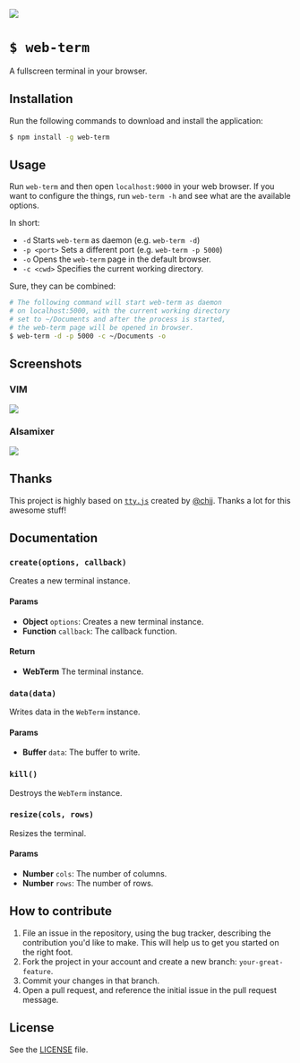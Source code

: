 ![](http://i.imgur.com/3kMJhvc.png)

# `$ web-term`
A fullscreen terminal in your browser.

## Installation
Run the following commands to download and install the application:

```sh
$ npm install -g web-term
```

## Usage
Run `web-term` and then open `localhost:9000` in your web browser. If you want to configure the things, run `web-term -h`
and see what are the available options.

In short:

 - `-d` Starts `web-term` as daemon (e.g. `web-term -d`)
 - `-p <port>` Sets a different port (e.g. `web-term -p 5000`)
 - `-o` Opens the `web-term` page in the default browser.
 - `-c <cwd>` Specifies the current working directory.

Sure, they can be combined:

```sh
# The following command will start web-term as daemon
# on localhost:5000, with the current working directory
# set to ~/Documents and after the process is started,
# the web-term page will be opened in browser.
$ web-term -d -p 5000 -c ~/Documents -o
```

## Screenshots

### VIM
![](http://i.imgur.com/49FTpfI.png)

### Alsamixer
![](http://i.imgur.com/rJbtLdi.jpg)

## Thanks
This project is highly based on [`tty.js`](https://github.com/chjj/tty.js) created by [@chjj](https://github.com/chjj). Thanks a lot for this awesome stuff!

## Documentation
### `create(options, callback)`
Creates a new terminal instance.

#### Params
- **Object** `options`: Creates a new terminal instance.
- **Function** `callback`: The callback function.

#### Return
- **WebTerm** The terminal instance.

### `data(data)`
Writes data in the `WebTerm` instance.

#### Params
- **Buffer** `data`: The buffer to write.

### `kill()`
Destroys the `WebTerm` instance.

### `resize(cols, rows)`
Resizes the terminal.

#### Params
- **Number** `cols`: The number of columns.
- **Number** `rows`: The number of rows.

## How to contribute
1. File an issue in the repository, using the bug tracker, describing the
   contribution you'd like to make. This will help us to get you started on the
   right foot.
2. Fork the project in your account and create a new branch:
   `your-great-feature`.
3. Commit your changes in that branch.
4. Open a pull request, and reference the initial issue in the pull request
   message.

## License
See the [LICENSE](./LICENSE) file.

